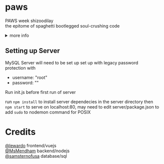 # paws
PAWS week shizoodilay  
the epitome of spaghetti bootlegged soul-crushing code

<details>
  <summary>more info</summary>

  ![insert rickroll here](./client/static/richard.gif)

</details>

## Setting up Server
MySQL Server will need to be set up set up with legacy password protection with
- username: "root"
- password: ""  

Run init.js before first run of server

run `npm install` to install server dependecies in the server directory
then `npm start` to serve on localhost:80, may need to edit server/package.json to add `sudo` to nodemon command for POSIX

# Credits

[@lewardo](https://github.com/lewardo) frontend/vuejs  
[@MsMendham](https://github.com/MsMendham) backend/nodejs  
[@samsternofusa](https://github.com/samsternofusa) database/sql
